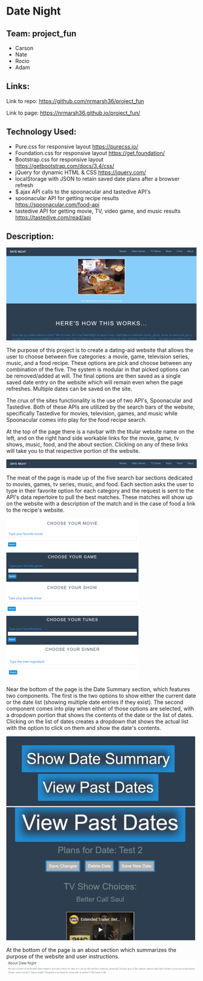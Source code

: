 # Date Night

## Team: project_fun
* Carson
* Nate
* Rocio
* Adam

## Links:
Link to repo: <https://github.com/nrmarsh36/project_fun>

Link to page: <https://nrmarsh36.github.io/project_fun/>

## Technology Used:
* Pure.css for responsive layout <https://purecss.io/>
* Foundation.css for responsive layout <https://get.foundation/>
* Bootstrap.css for responsive layout <https://getbootstrap.com/docs/3.4/css/>
* jQuery for dynamic HTML & CSS <https://jquery.com/>
* localStorage with JSON to retain saved date plans after a browser refresh
* $.ajax API calls to the spoonacular and tastedive API's
* spoonacular API for getting recipe results <https://spoonacular.com/food-api>
* tastedive API for getting movie, TV, video game, and music results <https://tastedive.com/read/api>

## Description:
![Screenshot of Date Night](images/date_night_overview_screenshot.jpg)
 
The purpose of this project is to create a dating-aid website that allows the user to choose between five categories: a movie, game, television series, music, and a food recipe. These options are pick and choose between any combination of the five. The system is modular in that picked options can be removed/added at will. The final options are then saved as a single saved date entry on the website which will remain even when the page refreshes. Multiple dates can be saved on the site.

The crux of the sites functionality is the use of two API's, Spoonacular and Tastedive. Both of these APIs are utilized by the search bars of the website, specifically Tastedive for movies, television, games, and music while Spoonacular comes into play for the food recipe search.

At the top of the page there is a navbar with the titular website name on the left, and on the right hand side workable links for the movie, game, tv shows, music, food, and the about section. Clicking on any of these links will take you to that respective portion of the website.

![Screenshot of Navbar](images/navbar.png)

The meat of the page is made up of the five search bar sections dedicated to movies, games, tv series, music, and food. Each section asks the user to type in their favorite option for each category and the request is sent to the API's data repertoire to pull the best matches. These matches will show up on the website with a description of the match and in the case of food a link to the recipe's website.

![Screenshot of Movies](images/movie_snip.png)
![Screenshot of Games](images/game_snip.png)
![Screenshot of Shows](images/show_snip.png)
![Screenshot of Music](images/tunes_snip.png)
![Screenshot of Food](images/dinner_snip.png)

Near the bottom of the page is the Date Summary section, which features two components. The first is the two options to show either the current date or the date list (showing multiple date entries if they exist). The second component comes into play when either of those options are selected, with a dropdown portion that shows the contents of the date or the list of dates. Clicking on the list of dates creates a dropdown that shows the actual list with the option to click on them and show the date's contents.

![Screenshot of Date Summary](images/date_summary_past_snip.jpg)
![Screenshot of Date Info](images/date_info_snip.jpg)

At the bottom of the page is an about section which summarizes the purpose of the website and user instructions.
![Screenshot of About](images/about.png)
